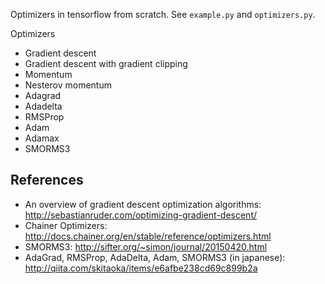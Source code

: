 Optimizers in tensorflow from scratch. See `example.py` and `optimizers.py`.

Optimizers
- Gradient descent
- Gradient descent with gradient clipping
- Momentum
- Nesterov momentum
- Adagrad
- Adadelta
- RMSProp
- Adam
- Adamax
- SMORMS3

## References
- An overview of gradient descent optimization algorithms: http://sebastianruder.com/optimizing-gradient-descent/
- Chainer Optimizers: http://docs.chainer.org/en/stable/reference/optimizers.html
- SMORMS3: http://sifter.org/~simon/journal/20150420.html
- AdaGrad, RMSProp, AdaDelta, Adam, SMORMS3 (in japanese): http://qiita.com/skitaoka/items/e6afbe238cd69c899b2a
